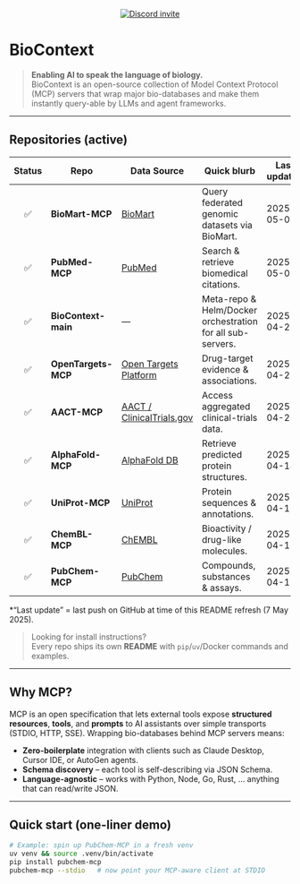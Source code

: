 <!-- BioContext README — regenerated 2025-05-07 -->

<p align="center">
  <a href="https://discord.gg/dyArWuje" target="_blank">
    <img src="https://img.shields.io/badge/Join%20our-Discord-5865F2?logo=discord&logoColor=white&style=for-the-badge"
         alt="Discord invite">
  </a>
</p>

# BioContext

> **Enabling AI to speak the language of biology.**  
> BioContext is an open-source collection of Model Context Protocol (MCP) servers that wrap major bio-databases and make them instantly query-able by LLMs and agent frameworks.

---

## Repositories (active)

| Status | Repo | Data Source | Quick blurb | Last update* |
| :---: | --- | --- | --- | --- |
| ✅ | **BioMart-MCP** | [BioMart](https://www.biomart.org) | Query federated genomic datasets via BioMart. | 2025-05-03 |
| ✅ | **PubMed-MCP** | [PubMed](https://pubmed.ncbi.nlm.nih.gov) | Search & retrieve biomedical citations. | 2025-05-01 |
| ✅ | **BioContext-main** | — | Meta-repo & Helm/Docker orchestration for all sub-servers. | 2025-04-21 |
| ✅ | **OpenTargets-MCP** | [Open Targets Platform](https://platform.opentargets.org) | Drug-target evidence & associations. | 2025-04-21 |
| ✅ | **AACT-MCP** | [AACT / ClinicalTrials.gov](https://aact.ctti-clinicaltrials.org) | Access aggregated clinical-trials data. | 2025-04-21 |
| ✅ | **AlphaFold-MCP** | [AlphaFold DB](https://alphafold.ebi.ac.uk) | Retrieve predicted protein structures. | 2025-04-18 |
| ✅ | **UniProt-MCP** | [UniProt](https://www.uniprot.org) | Protein sequences & annotations. | 2025-04-17 |
| ✅ | **ChemBL-MCP** | [ChEMBL](https://www.ebi.ac.uk/chembl) | Bioactivity / drug-like molecules. | 2025-04-17 |
| ✅ | **PubChem-MCP** | [PubChem](https://pubchem.ncbi.nlm.nih.gov) | Compounds, substances & assays. | 2025-04-17 |

\*“Last update” = last push on GitHub at time of this README refresh (7 May 2025).

> Looking for install instructions?  
> Every repo ships its own **README** with `pip`/`uv`/Docker commands and examples.

---

## Why MCP?

MCP is an open specification that lets external tools expose **structured resources**, **tools**, and **prompts** to AI assistants over simple transports (STDIO, HTTP, SSE). Wrapping bio-databases behind MCP servers means:

* **Zero-boilerplate** integration with clients such as Claude Desktop, Cursor IDE, or AutoGen agents.  
* **Schema discovery** – each tool is self-describing via JSON Schema.  
* **Language-agnostic** – works with Python, Node, Go, Rust, … anything that can read/write JSON.

---

## Quick start (one-liner demo)

```bash
# Example: spin up PubChem-MCP in a fresh venv
uv venv && source .venv/bin/activate
pip install pubchem-mcp
pubchem-mcp --stdio   # now point your MCP-aware client at STDIO


